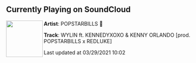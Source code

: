 ## Currently Playing on SoundCloud

[<img align="left" width="100" src="https://i1.sndcdn.com/artworks-utHhnFJVqe6zbMtD-7i8kEw-t500x500.jpg">](https://soundcloud.com/bigbillsondeck/wylin)

**Artist**: POPSTARBILLS 💫 

**Track**: WYLIN ft. KENNEDYXOXO & KENNY ORLANDO [prod. POPSTARBILLS x REDLUKE]

Last updated at 03/29/2021 10:02
